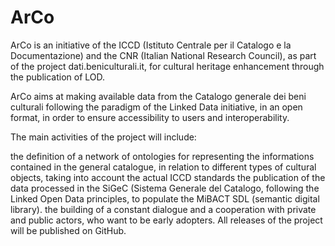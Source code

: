 # ArCo

ArCo is an initiative of the ICCD (Istituto Centrale per il Catalogo e la Documentazione) and the CNR (Italian National Research Council), as part of the project dati.beniculturali.it, for cultural heritage enhancement through the publication of LOD.

ArCo aims at making available data from the Catalogo generale dei beni culturali following the paradigm of the Linked Data initiative, in an open format, in order to ensure accessibility to users and interoperability.

The main activities of the project will include:

the definition of a network of ontologies for representing the informations contained in the general catalogue, in relation to different types of cultural objects, taking into account the actual ICCD standards
the publication of the data processed in the SiGeC (Sistema Generale del Catalogo, following the Linked Open Data principles, to populate the MiBACT SDL (semantic digital library).
the building of a constant dialogue and a cooperation with private and public actors, who want to be early adopters.
All releases of the project will be published on GitHub.